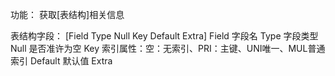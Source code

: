 功能：
	获取[表结构]相关信息

表结构字段：
	[Field Type Null Key Default Extra]
		Field   字段名
		Type    字段类型
		Null    是否准许为空
		Key     索引属性：空：无索引、PRI：主键、UNI唯一、MUL普通索引
		Default 默认值
		Extra

